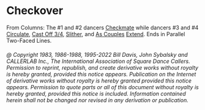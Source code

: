 
# Checkover

From Columns: The #1 and #2 dancers [Checkmate](../a2/checkmate.md) while
dancers #3 and #4 [Circulate](../b1/circulate.md), 
[Cast Off 3/4](../ms/cast_off_three_quarters.md), [Slither](../a2/slip.md), 
and [As Couples](../a1/as_couples.md) [Extend](../b2/extend.md).
Ends in Parallel Two-Faced Lines.

###### @ Copyright 1983, 1986-1988, 1995-2022 Bill Davis, John Sybalsky and CALLERLAB Inc., The International Association of Square Dance Callers. Permission to reprint, republish, and create derivative works without royalty is hereby granted, provided this notice appears. Publication on the Internet of derivative works without royalty is hereby granted provided this notice appears. Permission to quote parts or all of this document without royalty is hereby granted, provided this notice is included. Information contained herein shall not be changed nor revised in any derivation or publication.
